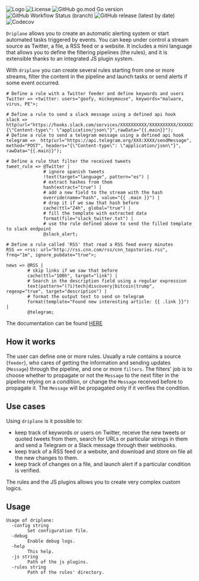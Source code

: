 ![Logo](https://github.com/Matrix86/driplane/blob/gh-pages/logo.png)
![License](https://img.shields.io/github/license/Matrix86/driplane)
![GitHub go.mod Go version](https://img.shields.io/github/go-mod/go-version/Matrix86/driplane)
![GitHub Workflow Status (branch)](https://img.shields.io/github/workflow/status/Matrix86/driplane/Build%20and%20Test/master)
![GitHub release (latest by date)](https://img.shields.io/github/v/release/Matrix86/driplane?color=red)
![Codecov](https://img.shields.io/codecov/c/github/Matrix86/driplane)

`Driplane` allows you to create an automatic alerting system or start automated tasks triggered by events.
You can keep under control a stream source as Twitter, a file, a RSS feed or a website.
It includes a mini language that allows you to define the filtering pipelines (the rules), and it is extensible thanks to an integrated JS plugin system. 

With `driplane` you can create several rules starting from one or more streams, filter the content in the pipeline and launch tasks or send alerts if some event occurred.

```
# Define a rule with a Twitter feeder and define keywords and users
Twitter => <twitter: users="goofy, mickeymouse", keywords="malware, virus, PE">;

# Define a rule to send a slack message using a defined api hook
slack => http(url="https://hooks.slack.com/services/XXXXXXXXXX/XXXXXXXXXX/XXXXXXXXXXXXXXXXXXXXXXXXXXXXXX",method="POST",headers="{\"Content-type\": \"application/json\"}",rawData="{{.main}}");
# Define a rule to send a telegram message using a defined api hook
telegram =>  http(url="https://api.telegram.org/XXX:XXXX/sendMessage", method="POST", headers="{\"Content-type\": \"application/json\"}", rawData="{{.main}}");

# Define a rule that filter the received tweets
tweet_rule => @Twitter |
              # ignore spanish tweets
              !text(target="language", pattern="es") |
              # extract hashes from them
              hash(extract="true") |
              # add a new field to the stream with the hash
              override(name="hash", value="{{ .main }}") |
              # drop it if we saw that hash before
              cache(ttl="24h", global="true") |
              # fill the template with extracted data
              format(file="slack_twitter.txt") |
              # use the rule defined above to send the filled template to slack endpoint
              @slack_alert;

# Define a rule called 'RSS' that read a RSS feed every minutes
RSS => <rss: url="http://rss.cnn.com/rss/cnn_topstories.rss", freq="1m", ignore_pubdate="true">;

news => @RSS |
        # skip links if we saw that before
        cache(ttl="100h", target="link") |
        # Search in the description field using a regular expression
        text(pattern="(?i)tech|discovery|bitcoin|trump", regexp="true", target="description") |
        # format the output text to send on telegram
        format(template="Found new interesting article: {{ .link }}") |
        @telegram;

```

The documentation can be found [HERE](https://matrix86.github.io/driplane/doc/)

## How it works

The user can define one or more rules. Usually a rule contains a source (`feeder`), who cares of getting the information and sending updates (`Message`) through the pipeline, and one or more `filters`.
The filters' job is to choose whether to propagate or not the `Message` to the next filter in the pipeline relying on a _condition_, or change the `Message` received before to propagate it. The `Message` will be propagated only if it verifies the condition.

## Use cases

Using `driplane` is it possible to:

 * keep track of keywords or users on Twitter, receive the new tweets or quoted tweets from them, search for URLs or particular strings in them and send a Telegram or a Slack message through their webhooks.
 * keep track of a RSS feed or a website, and download and store on file all the new changes to them.
 * keep track of changes on a file, and launch alert if a particular condition is verified.
 
The rules and the JS plugins allows you to create very complex custom logics.
  
## Usage

```
Usage of driplane:
  -config string
    	Set configuration file.
  -debug
    	Enable debug logs.
  -help
    	This help.
  -js string
    	Path of the js plugins.
  -rules string
    	Path of the rules' directory.
```

